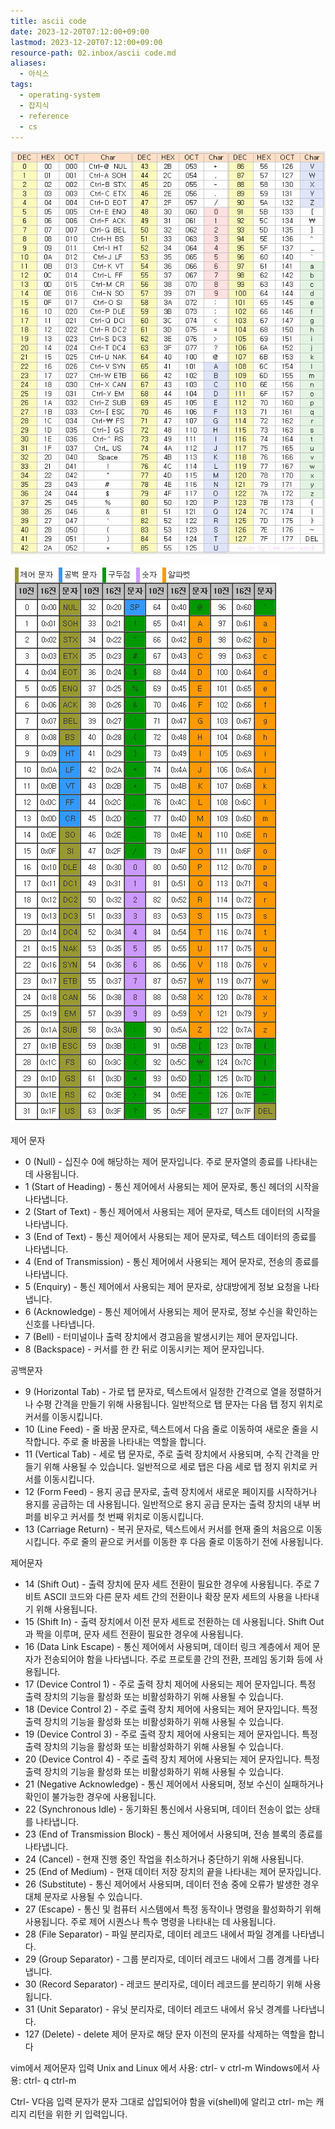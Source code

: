 ```yaml
---
title: ascii code
date: 2023-12-20T07:12:00+09:00
lastmod: 2023-12-20T07:12:00+09:00
resource-path: 02.inbox/ascii code.md
aliases:
  - 아식스
tags:
  - operating-system
  - 잡지식
  - reference
  - cs
---
```

![Untitled](../08.media/20231213153502.png)

![Untitled 1](../08.media/20231223153501.png)

제어 문자
- 0 (Null) - 십진수 0에 해당하는 제어 문자입니다. 주로 문자열의 종료를 나타내는 데 사용됩니다.
- 1 (Start of Heading) - 통신 제어에서 사용되는 제어 문자로, 통신 헤더의 시작을 나타냅니다.
- 2 (Start of Text) - 통신 제어에서 사용되는 제어 문자로, 텍스트 데이터의 시작을 나타냅니다.
- 3 (End of Text) - 통신 제어에서 사용되는 제어 문자로, 텍스트 데이터의 종료를 나타냅니다.
- 4 (End of Transmission) - 통신 제어에서 사용되는 제어 문자로, 전송의 종료를 나타냅니다.
- 5 (Enquiry) - 통신 제어에서 사용되는 제어 문자로, 상대방에게 정보 요청을 나타냅니다.
- 6 (Acknowledge) - 통신 제어에서 사용되는 제어 문자로, 정보 수신을 확인하는 신호를 나타냅니다.
- 7 (Bell) - 터미널이나 출력 장치에서 경고음을 발생시키는 제어 문자입니다.
- 8 (Backspace) - 커서를 한 칸 뒤로 이동시키는 제어 문자입니다.


공백문자
- 9 (Horizontal Tab) - 가로 탭 문자로, 텍스트에서 일정한 간격으로 열을 정렬하거나 수평 간격을 만들기 위해 사용됩니다. 일반적으로 탭 문자는 다음 탭 정지 위치로 커서를 이동시킵니다.
- 10 (Line Feed) - 줄 바꿈 문자로, 텍스트에서 다음 줄로 이동하여 새로운 줄을 시작합니다. 주로 줄 바꿈을 나타내는 역할을 합니다.
- 11 (Vertical Tab) - 세로 탭 문자로, 주로 출력 장치에서 사용되며, 수직 간격을 만들기 위해 사용될 수 있습니다. 일반적으로 세로 탭은 다음 세로 탭 정지 위치로 커서를 이동시킵니다.
- 12 (Form Feed) - 용지 공급 문자로, 출력 장치에서 새로운 페이지를 시작하거나 용지를 공급하는 데 사용됩니다. 일반적으로 용지 공급 문자는 출력 장치의 내부 버퍼를 비우고 커서를 첫 번째 위치로 이동시킵니다.
- 13 (Carriage Return) - 복귀 문자로, 텍스트에서 커서를 현재 줄의 처음으로 이동시킵니다. 주로 줄의 끝으로 커서를 이동한 후 다음 줄로 이동하기 전에 사용됩니다.


제어문자
- 14 (Shift Out) - 출력 장치에 문자 세트 전환이 필요한 경우에 사용됩니다. 주로 7비트 ASCII 코드와 다른 문자 세트 간의 전환이나 확장 문자 세트의 사용을 나타내기 위해 사용됩니다.
- 15 (Shift In) - 출력 장치에서 이전 문자 세트로 전환하는 데 사용됩니다. Shift Out과 짝을 이루며, 문자 세트 전환이 필요한 경우에 사용됩니다.
- 16 (Data Link Escape) - 통신 제어에서 사용되며, 데이터 링크 계층에서 제어 문자가 전송되어야 함을 나타냅니다. 주로 프로토콜 간의 전환, 프레임 동기화 등에 사용됩니다.
- 17 (Device Control 1) - 주로 출력 장치 제어에 사용되는 제어 문자입니다. 특정 출력 장치의 기능을 활성화 또는 비활성화하기 위해 사용될 수 있습니다.
- 18 (Device Control 2) - 주로 출력 장치 제어에 사용되는 제어 문자입니다. 특정 출력 장치의 기능을 활성화 또는 비활성화하기 위해 사용될 수 있습니다.
- 19 (Device Control 3) - 주로 출력 장치 제어에 사용되는 제어 문자입니다. 특정 출력 장치의 기능을 활성화 또는 비활성화하기 위해 사용될 수 있습니다.
- 20 (Device Control 4) - 주로 출력 장치 제어에 사용되는 제어 문자입니다. 특정 출력 장치의 기능을 활성화 또는 비활성화하기 위해 사용될 수 있습니다.
- 21 (Negative Acknowledge) - 통신 제어에서 사용되며, 정보 수신이 실패하거나 확인이 불가능한 경우에 사용됩니다.
- 22 (Synchronous Idle) - 동기화된 통신에서 사용되며, 데이터 전송이 없는 상태를 나타냅니다.
- 23 (End of Transmission Block) - 통신 제어에서 사용되며, 전송 블록의 종료를 나타냅니다.
- 24 (Cancel) - 현재 진행 중인 작업을 취소하거나 중단하기 위해 사용됩니다.
- 25 (End of Medium) - 현재 데이터 저장 장치의 끝을 나타내는 제어 문자입니다.
- 26 (Substitute) - 통신 제어에서 사용되며, 데이터 전송 중에 오류가 발생한 경우 대체 문자로 사용될 수 있습니다.
- 27 (Escape) - 통신 및 컴퓨터 시스템에서 특정 동작이나 명령을 활성화하기 위해 사용됩니다. 주로 제어 시퀀스나 특수 명령을 나타내는 데 사용됩니다.
- 28 (File Separator) - 파일 분리자로, 데이터 레코드 내에서 파일 경계를 나타냅니다.
- 29 (Group Separator) - 그룹 분리자로, 데이터 레코드 내에서 그룹 경계를 나타냅니다.
- 30 (Record Separator) - 레코드 분리자로, 데이터 레코드를 분리하기 위해 사용됩니다.
- 31 (Unit Separator) - 유닛 분리자로, 데이터 레코드 내에서 유닛 경계를 나타냅니다.
- 127 (Delete) - delete 제어 문자로 해당 문자 이전의 문자를 삭제하는 역할을 합니다



vim에서 제어문자 입력
Unix and Linux 에서 사용: ctrl- v ctrl-m
Windows에서 사용: ctrl- q ctrl-m

Ctrl- V다음 입력 문자가 문자 그대로 삽입되어야 함을 vi(shell)에 알리고 ctrl- m는 캐리지 리턴을 위한 키 입력입니다.